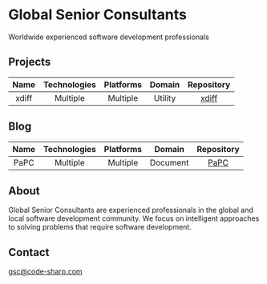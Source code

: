 # Global Senior Consultants 
Worldwide experienced software development professionals

## Projects

| Name | Technologies | Platforms | Domain | Repository |
| :---: | :---: | :---: | :---: | :---: |
| xdiff | Multiple | Multiple | Utility | [xdiff](https://github.com/TheDanishDynamo/xdiff) |

## Blog

| Name | Technologies | Platforms | Domain | Repository |
| :---: | :---: | :---: | :---: | :---: |
| PaPC | Multiple | Multiple | Document | [PaPC](https://github.com/TheDanishDynamo/thedanishdynamo.github.io/blob/master/python-vs-powershell.md) |

## About

Global Senior Consultants are experienced professionals in the global and local software development community. We focus on intelligent approaches to solving problems that require software development.

## Contact
gsc@code-sharp.com
